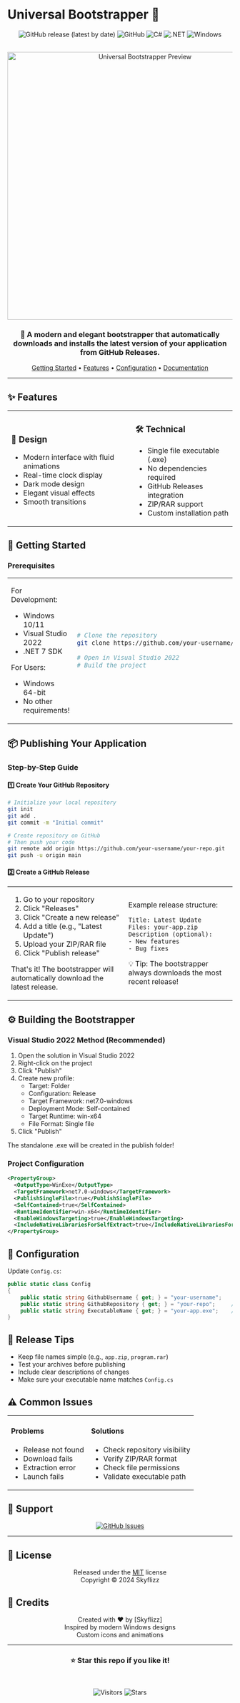 # Universal Bootstrapper 🚀

<div align="center">

![GitHub release (latest by date)](https://img.shields.io/github/v/release/your-username/Universal-Bootstrapper?style=for-the-badge)
![GitHub](https://img.shields.io/github/license/your-username/Universal-Bootstrapper?style=for-the-badge)
![C#](https://img.shields.io/badge/C%23-239120?style=for-the-badge&logo=c-sharp&logoColor=white)
![.NET](https://img.shields.io/badge/.NET-5C2D91?style=for-the-badge&logo=.net&logoColor=white)
![Windows](https://img.shields.io/badge/Windows-0078D6?style=for-the-badge&logo=windows&logoColor=white)

<br>

<img src="preview.png" alt="Universal Bootstrapper Preview" width="600"/>

### 🌟 A modern and elegant bootstrapper that automatically downloads and installs the latest version of your application from GitHub Releases.

[Getting Started](#-getting-started) •
[Features](#-features) •
[Configuration](#%EF%B8%8F-configuration) •
[Documentation](#-documentation)

</div>

---

## ✨ Features

<table>
<tr>
<td>

### 🎨 Design
- Modern interface with fluid animations
- Real-time clock display
- Dark mode design
- Elegant visual effects
- Smooth transitions

</td>
<td>

### 🛠️ Technical
- Single file executable (.exe)
- No dependencies required
- GitHub Releases integration
- ZIP/RAR support
- Custom installation path

</td>
</tr>
</table>

## 🚀 Getting Started

### Prerequisites

<table>
<tr>
<td>

For Development:
- Windows 10/11
- Visual Studio 2022
- .NET 7 SDK

For Users:
- Windows 64-bit
- No other requirements!

</td>
<td>

```bash
# Clone the repository
git clone https://github.com/your-username/Universal-Bootstrapper.git

# Open in Visual Studio 2022
# Build the project
```

</td>
</tr>
</table>

## 📦 Publishing Your Application

### Step-by-Step Guide

#### 1️⃣ Create Your GitHub Repository

```bash
# Initialize your local repository
git init
git add .
git commit -m "Initial commit"

# Create repository on GitHub
# Then push your code
git remote add origin https://github.com/your-username/your-repo.git
git push -u origin main
```

#### 2️⃣ Create a GitHub Release

<table>
<tr>
<td>

1. Go to your repository
2. Click "Releases"
3. Click "Create a new release"
4. Add a title (e.g., "Latest Update")
5. Upload your ZIP/RAR file
6. Click "Publish release"

That's it! The bootstrapper will automatically download the latest release.

</td>
<td>

Example release structure:
```plaintext
Title: Latest Update
Files: your-app.zip
Description (optional):
- New features
- Bug fixes
```

💡 Tip: The bootstrapper always downloads 
the most recent release!

</td>
</tr>
</table>

## ⚙️ Building the Bootstrapper

### Visual Studio 2022 Method (Recommended)

1. Open the solution in Visual Studio 2022
2. Right-click on the project
3. Click "Publish"
4. Create new profile:
   - Target: Folder
   - Configuration: Release
   - Target Framework: net7.0-windows
   - Deployment Mode: Self-contained
   - Target Runtime: win-x64
   - File Format: Single file
5. Click "Publish"

The standalone .exe will be created in the publish folder!

### Project Configuration

```xml
<PropertyGroup>
  <OutputType>WinExe</OutputType>
  <TargetFramework>net7.0-windows</TargetFramework>
  <PublishSingleFile>true</PublishSingleFile>
  <SelfContained>true</SelfContained>
  <RuntimeIdentifier>win-x64</RuntimeIdentifier>
  <EnableWindowsTargeting>true</EnableWindowsTargeting>
  <IncludeNativeLibrariesForSelfExtract>true</IncludeNativeLibrariesForSelfExtract>
</PropertyGroup>
```

## 🔧 Configuration

Update `Config.cs`:
```csharp
public static class Config
{
    public static string GithubUsername { get; } = "your-username";    // Your GitHub username
    public static string GithubRepository { get; } = "your-repo";     // Your repository name
    public static string ExecutableName { get; } = "your-app.exe";    // Your app's executable
}
```

## 📝 Release Tips

- Keep file names simple (e.g., `app.zip`, `program.rar`)
- Test your archives before publishing
- Include clear descriptions of changes
- Make sure your executable name matches `Config.cs`

## ⚠️ Common Issues

<table>
<tr>
<td>

#### Problems
- Release not found
- Download fails
- Extraction error
- Launch fails

</td>
<td>

#### Solutions
- Check repository visibility
- Verify ZIP/RAR format
- Check file permissions
- Validate executable path

</td>
</tr>
</table>

## 💫 Support

<div align="center">

[![GitHub Issues](https://img.shields.io/badge/GitHub-Issues-red?style=for-the-badge&logo=github)](https://github.com/your-username/Universal-Bootstrapper/issues)

</div>

---

## 📝 License

<div align="center">

Released under the [MIT](LICENSE) license
<br>
Copyright © 2024 Skyflizz

</div>

## 🌟 Credits

<div align="center">

Created with ❤️ by [Skyflizz]
<br>
Inspired by modern Windows designs
<br>
Custom icons and animations

</div>

---

<div align="center">

### ⭐ Star this repo if you like it!

<br>

![Visitors](https://api.visitorbadge.io/api/visitors?path=your-username%2FUniversal-Bootstrapper&label=VISITORS&countColor=%2337d67a)
![Stars](https://img.shields.io/github/stars/your-username/Universal-Bootstrapper?style=social)

</div> 
